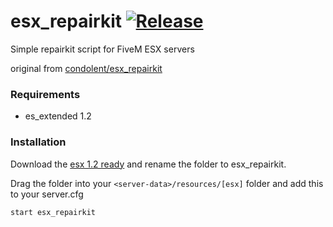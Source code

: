 # esx_repairkit [![Release](https://img.shields.io/github/release/condolent/esx_repairkit.svg)](https://github.com/condolent/esx_repairkit/releases/latest)
Simple repairkit script for FiveM ESX servers

original from [condolent/esx_repairkit](https://github.com/jonteohr/esx_repairkit)

### Requirements
* es_extended 1.2

### Installation
Download the [esx 1.2 ready](https://github.com/metl-play/esx_repairkit/tree/esx-1.2-ready) and rename the folder to esx_repairkit.

Drag the folder into your `<server-data>/resources/[esx]` folder and add this to your server.cfg
```
start esx_repairkit
```
